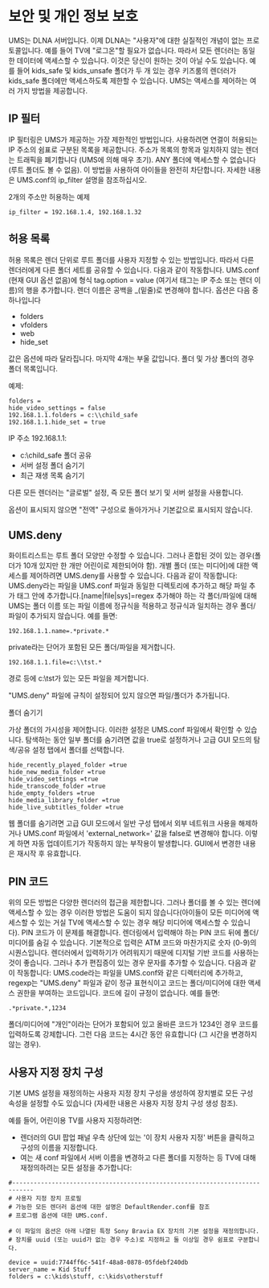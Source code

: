 # 보안 및 개인 정보 보호

UMS는 DLNA 서버입니다. 이제 DLNA는 "사용자"에 대한 실질적인 개념이 없는 프로토콜입니다. 예를 들어 TV에 "로그온"할 필요가 없습니다. 따라서 모든 렌더러는 동일한 데이터에 액세스할 수 있습니다. 이것은 당신이 원하는 것이 아닐 수도 있습니다. 예를 들어 kids_safe 및 kids_unsafe 폴더가 두 개 있는 경우 키즈룸의 렌더러가 kids_safe 폴더에만 액세스하도록 제한할 수 있습니다. UMS는 액세스를 제어하는 여러 가지 방법을 제공합니다. 

## IP 필터

IP 필터링은 UMS가 제공하는 가장 제한적인 방법입니다. 사용하려면 연결이 허용되는 IP 주소의 쉼표로 구분된 목록을 제공합니다. 주소가 목록의 항목과 일치하지 않는 렌더는 트래픽을 폐기합니다 (UMS에 의해 매우 초기). ANY 폴더에 액세스할 수 없습니다 (루트 폴더도 볼 수 없음). 이 방법을 사용하여 아이들을 완전히 차단합니다. 자세한 내용은 UMS.conf의 ip_filter 설명을 참조하십시오.

2개의 주소만 허용하는 예제

```
ip_filter = 192.168.1.4, 192.168.1.32
```

## 허용 목록

허용 목록은 렌더 단위로 루트 폴더를 사용자 지정할 수 있는 방법입니다. 따라서 다른 렌더러에게 다른 폴더 세트를 공유할 수 있습니다. 다음과 같이 작동합니다. UMS.conf (현재 GUI 옵션 없음)에 형식 tag.option = value (여기서 태그는 IP 주소 또는 렌더 이름)의 행을 추가합니다. 렌더 이름은 공백을 _(밑줄)로 변경해야 합니다. 옵션은 다음 중 하나입니다

- folders
- vfolders
- web
- hide_set

값은 옵션에 따라 달라집니다. 마지막 4개는 부울 값입니다. 폴더 및 가상 폴더의 경우 폴더 목록입니다.

예제:

```
folders = 
hide_video_settings = false
192.168.1.1.folders = c:\\child_safe
192.168.1.1.hide_set = true
```

IP 주소 192.168.1.1:

- c:\child_safe 폴더 공유
- 서버 설정 폴더 숨기기
- 최근 재생 목록 숨기기

다른 모든 렌더러는 "글로벌" 설정, 즉 모든 폴더 보기 및 서버 설정을 사용합니다.

옵션이 표시되지 않으면 "전역" 구성으로 돌아가거나 기본값으로 표시되지 않습니다.

## UMS.deny

화이트리스트는 루트 폴더 모양만 수정할 수 있습니다. 그러나 혼합된 것이 있는 경우(폴더가 10개 있지만 한 개만 어린이로 제한되어야 함). 개별 폴더 (또는 미디어)에 대한 액세스를 제어하려면 UMS.deny를 사용할 수 있습니다. 다음과 같이 작동합니다: UMS.deny라는 파일을 UMS.conf 파일과 동일한 디렉토리에 추가하고 해당 파일 추가 태그 안에 추가합니다.[name|file|sys]=regex 추가해야 하는 각 폴더/파일에 대해 UMS는 폴더 이름 또는 파일 이름에 정규식을 적용하고 정규식과 일치하는 경우 폴더/파일이 추가되지 않습니다. 예를 들면:
```
192.168.1.1.name=.*private.*
```

private라는 단어가 포함된 모든 폴더/파일을 제거합니다.
```
192.168.1.1.file=c:\\tst.*
```

경로 등에 c:\tst가 있는 모든 파일을 제거합니다.

"UMS.deny" 파일에 규칙이 설정되어 있지 않으면 파일/폴더가 추가됩니다.

폴더 숨기기

가상 폴더의 가시성을 제어합니다. 이러한 설정은 UMS.conf 파일에서 확인할 수 있습니다. 탐색하는 동안 일부 폴더를 숨기려면 값을 true로 설정하거나 고급 GUI 모드의 탐색/공유 설정 탭에서 폴더를 선택합니다. 

```
hide_recently_played_folder =true
hide_new_media_folder =true
hide_video_settings =true
hide_transcode_folder =true
hide_empty_folders =true
hide_media_library_folder =true
hide_live_subtitles_folder =true
```

웹 폴더를 숨기려면 고급 GUI 모드에서 일반 구성 탭에서 외부 네트워크 사용을 해제하거나 UMS.conf 파일에서 'external_network=' 값을 false로 변경해야 합니다. 이렇게 하면 자동 업데이트기가 작동하지 않는 부작용이 발생합니다. GUI에서 변경한 내용은 재시작 후 유효합니다.

## PIN 코드

위의 모든 방법은 다양한 렌더러의 접근을 제한합니다. 그러나 폴더를 볼 수 있는 렌더에 액세스할 수 있는 경우 이러한 방법은 도움이 되지 않습니다(아이들이 모든 미디어에 액세스할 수 있는 거실 TV에 액세스할 수 있는 경우 해당 미디어에 액세스할 수 있습니다). PIN 코드가 이 문제를 해결합니다. 렌더링에서 입력해야 하는 PIN 코드 뒤에 폴더/미디어를 숨길 수 있습니다. 기본적으로 입력은 ATM 코드와 마찬가지로 숫자 (0-9)의 시퀀스입니다. 렌더러에서 입력하기가 어려워지기 때문에 디지털 기반 코드를 사용하는 것이 좋습니다. 그러나 추가 편집증이 있는 경우 문자를 추가할 수 있습니다. 다음과 같이 작동합니다: UMS.code라는 파일을 UMS.conf와 같은 디렉터리에 추가하고, regexp는 "UMS.deny" 파일과 같이 정규 표현식이고 코드는 폴더/미디어에 대한 액세스 권한을 부여하는 코드입니다. 코드에 길이 규정이 없습니다. 예를 들면:
```
.*private.*,1234
```

폴더/미디어에 "개인"이라는 단어가 포함되어 있고 올바른 코드가 1234인 경우 코드를 입력하도록 강제합니다. 그런 다음 코드는 4시간 동안 유효합니다 (그 시간을 변경하지 않는 경우).

## 사용자 지정 장치 구성

기본 UMS 설정을 재정의하는 사용자 지정 장치 구성을 생성하여 장치별로 모든 구성 속성을 설정할 수도 있습니다 (자세한 내용은 사용자 지정 장치 구성 생성 참조).

예를 들어, 어린이용 TV를 사용자 지정하려면:
- 렌더러의 GUI 팝업 패널 우측 상단에 있는 '이 장치 사용자 지정' 버튼을 클릭하고 구성의 이름을 지정합니다.
- 여는 새 conf 파일에서 서버 이름을 변경하고 다른 폴더를 지정하는 등 TV에 대해 재정의하려는 모든 설정을 추가합니다:
```
#----------------------------------------------------------------------------
# 사용자 지정 장치 프로필
# 가능한 모든 렌더러 옵션에 대한 설명은 DefaultRender.conf를 참조
# 프로그램 옵션에 대한 UMS.conf.

# 이 파일의 옵션은 아래 나열된 특정 Sony Bravia EX 장치의 기본 설정을 재정의합니다.
# 장치를 uuid (또는 uuid가 없는 경우 주소)로 지정하고 둘 이상일 경우 쉼표로 구분합니다.

device = uuid:7744ff6c-541f-48a8-0878-05fdebf240db
server_name = Kid Stuff
folders = c:\kids\stuff, c:\kids\otherstuff
```
